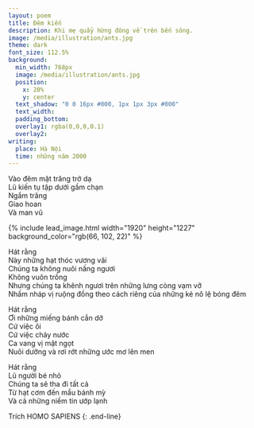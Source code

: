 ```yaml
---
layout: poem
title: Đêm kiến
description: Khi mẹ quẩy hừng đông về trên bến sông.
image: /media/illustration/ants.jpg
theme: dark
font_size: 112.5%
background:
  min_width: 768px
  image: /media/illustration/ants.jpg
  position:
    x: 20%
    y: center
  text_shadow: "0 0 16px #000, 1px 1px 3px #000"
  text_width: 
  padding_bottom: 
  overlay1: rgba(0,0,0,0.1)
  overlay2: 
writing:
  place: Hà Nội
  time: những năm 2000
---
```


Vào đêm mặt trăng trở dạ  
Lũ kiến tụ tập dưới gầm chạn  
Ngắm trăng  
Giao hoan  
Và man vũ  

{% include lead_image.html width="1920" height="1227" background_color="rgb(66, 102, 22)" %}

Hát rằng  
Này những hạt thóc vương vãi  
Chúng ta không nuôi nấng ngươi  
Không vuôn trồng  
Nhưng chúng ta khênh ngươi trên những lưng còng vạm vỡ  
Nhấm nháp vị ruộng đồng theo cách riêng của những kẻ nô lệ bóng đêm

Hát rằng  
Ơi những miếng bánh cắn dở  
Cứ việc ôi  
Cứ việc chảy nước  
Ca vang vị mật ngọt  
Nuôi dưỡng và rơi rớt những ước mơ lên men

Hát rằng  
Lũ người bé nhỏ  
Chúng ta sẽ tha đi tất cả  
Từ hạt cơm đến mẩu bánh mỳ  
Và cả những niềm tin ướp lạnh

Trích HOMO SAPIENS
{: .end-line}
